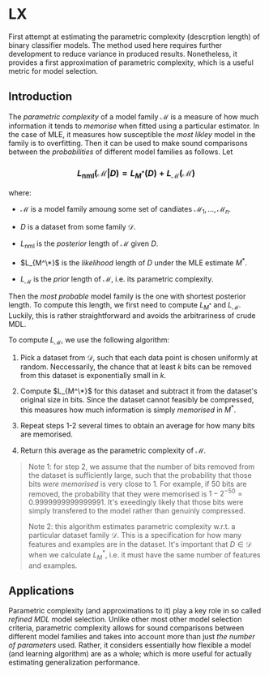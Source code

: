 # LX

First attempt at estimating the parametric complexity (descrption length) of binary classifier models. The method used here requires further development to reduce variance in produced results. Nonetheless, it provides a first approximation of parametric complexity, which is a useful metric for model selection.


## Introduction

The *parametric complexity* of a model family $\mathcal{M}$ is a measure of how much information it tends to *memorise* when fitted using a particular estimator. In the case of MLE, it measures how susceptible the *most likley* model in the family is to overfitting. Then it can be used to make sound comparisons between the *probabilities* of different model families as follows. Let

### $$L_{\text{nml}}(\mathcal{M}|D) = L_{M^*}(D) + L_\mathcal{M}(\mathcal{M})$$

where:

- $\mathcal{M}$ is a model family amoung some set of candiates $\mathcal{M}_1,\dots,\mathcal{M}_n$.

- $D$ is a dataset from some family $\mathcal{D}$.

- $L_{\text{nml}}$ is the *posterior* length of $\mathcal{M}$ given $D$.

- $L_{M^\*}$ is the *likelihood* length of $D$ under the MLE estimate $M^*$. 

- $L_\mathcal{M}$ is the *prior* length of $\mathcal{M}$, i.e. its parametric complexity.

Then the *most probable* model family is the one with shortest posterior length. To compute this length, we first need to compute $L_{M^*}$ and $L_\mathcal{M}$. Luckily, this is rather straightforward and avoids the arbitrariness of crude MDL.

To compute $L_{\mathcal{M}}$, we use the following algorithm:

1. Pick a dataset from $\mathcal{D}$, such that each data point is chosen uniformly at random. Neccessarily, the chance that at least $k$ bits can be removed from this dataset is exponentially small in $k$.

2. Compute $L_{M^\*}$ for this dataset and subtract it from the dataset's original size in bits. Since the dataset cannot feasibly be compressed, this measures how much information is simply *memorised* in $M^*$.

3. Repeat steps 1-2 several times to obtain an average for how many bits are memorised.

4. Return this average as the parametric complexity of $\mathcal{M}$.

> Note 1: for step 2, we assume that the number of bits removed from the dataset is sufficiently large, such that the probability that those bits *were memorised* is very close to 1. For example, if 50 bits are removed, the probability that they were memorised is $1 - 2^{-50} =  0.9999999999999991$. It's exeedingly likely that those bits were simply transfered to the model rather than genuinly compressed.
>
> Note 2: this algorithm estimates parametric complexity w.r.t. a particular dataset family $\mathcal{D}$. This is a specification for how many features and examples are in the dataset. It's important that $D \in \mathcal{D}$ when we calculate $L_M^*$, i.e. it must have the same number of features and examples. 


## Applications

Parametric complexity (and approximations to it) play a key role in so called *refined MDL* model selection. Unlike other most other model selection criteria, parametric complexity allows for sound comparisons between different model families and takes into account more than just *the number of parameters* used. Rather, it considers essentially how flexible a model (and learning algorithm) are as a whole; which is more useful for actually estimating generalization performance. 

